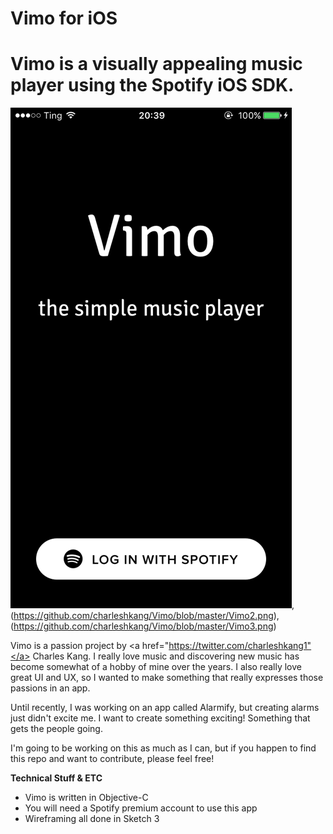 # Vimo for iOS

<h1>Vimo is a visually appealing music player using the Spotify iOS SDK. </h1>

![Vimo](https://github.com/charleshkang/Vimo/blob/master/Vimo1.png), (https://github.com/charleshkang/Vimo/blob/master/Vimo2.png), (https://github.com/charleshkang/Vimo/blob/master/Vimo3.png)

Vimo is a passion project by <a href="https://twitter.com/charleshkang1"</a> Charles Kang</a>. I really love music and discovering new music has become somewhat of a hobby of mine over the years. I also really love great UI and UX, so I wanted to make something that really expresses those passions in an app.

Until recently, I was working on an app called Alarmify, but creating alarms just didn't excite me. I want to create something exciting! Something that gets the people going.

I'm going to be working on this as much as I can, but if you happen to find this repo and want to contribute, please feel free!

<strong>Technical Stuff & ETC</strong>
<ul>
  <li> Vimo is written in Objective-C</li>
  <li> You will need a Spotify premium account to use this app </li>
  <li> Wireframing all done in Sketch 3 </li>
</ul>
